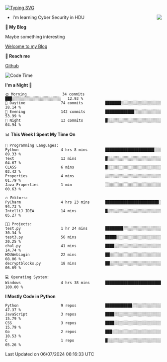 [![Typing SVG](https://readme-typing-svg.herokuapp.com?font=Fira+Code&pause=1000&random=false&width=450&height=60&lines=Hello+%F0%9F%91%8B%F0%9F%8F%BB;I'm+JBNRZ)](https://git.io/typing-svg)

<a href="#">
  <img align="right" src="https://github-readme-stats.vercel.app/api?username=JBNRZ&show_icons=true&bg_color=15,f2f7fd,E0EAFC" />
</a>

- I'm learning Cyber Security in HDU

 **🌱 My Blog**

Maybe something interesting

[Welcome to my Blog](https://jbnrz.com.cn/)

 **💬 Reach me** 

[Github](https://github.com/JBNRZ)


<!--START_SECTION:waka-->
![Code Time](http://img.shields.io/badge/Code%20Time-569%20hrs%2013%20mins-blue)

**I'm a Night 🦉** 

```text
🌞 Morning                34 commits          ███░░░░░░░░░░░░░░░░░░░░░░   12.93 % 
🌆 Daytime                74 commits          ███████░░░░░░░░░░░░░░░░░░   28.14 % 
🌃 Evening                142 commits         █████████████░░░░░░░░░░░░   53.99 % 
🌙 Night                  13 commits          █░░░░░░░░░░░░░░░░░░░░░░░░   04.94 % 
```


📊 **This Week I Spent My Time On** 

```text
💬 Programming Languages: 
Python                   4 hrs 8 mins        ██████████████████████░░░   89.33 % 
Text                     13 mins             █░░░░░░░░░░░░░░░░░░░░░░░░   04.67 % 
CLASS                    6 mins              █░░░░░░░░░░░░░░░░░░░░░░░░   02.42 % 
Properties               4 mins              ░░░░░░░░░░░░░░░░░░░░░░░░░   01.79 % 
Java Properties          1 min               ░░░░░░░░░░░░░░░░░░░░░░░░░   00.63 % 

🔥 Editors: 
PyCharm                  4 hrs 23 mins       ████████████████████████░   94.73 % 
IntelliJ IDEA            14 mins             █░░░░░░░░░░░░░░░░░░░░░░░░   05.27 % 

🐱‍💻 Projects: 
test.py                  1 hr 24 mins        ████████░░░░░░░░░░░░░░░░░   30.34 % 
test3.py                 56 mins             █████░░░░░░░░░░░░░░░░░░░░   20.25 % 
chal.py                  41 mins             ████░░░░░░░░░░░░░░░░░░░░░   14.74 % 
HDUWebLogin              22 mins             ██░░░░░░░░░░░░░░░░░░░░░░░   08.06 % 
decryptblocks.py         18 mins             ██░░░░░░░░░░░░░░░░░░░░░░░   06.69 % 

💻 Operating System: 
Windows                  4 hrs 38 mins       █████████████████████████   100.00 % 
```

**I Mostly Code in Python** 

```text
Python                   9 repos             ████████████░░░░░░░░░░░░░   47.37 % 
JavaScript               3 repos             ████░░░░░░░░░░░░░░░░░░░░░   15.79 % 
CSS                      3 repos             ████░░░░░░░░░░░░░░░░░░░░░   15.79 % 
Go                       2 repos             ███░░░░░░░░░░░░░░░░░░░░░░   10.53 % 
C                        1 repo              █░░░░░░░░░░░░░░░░░░░░░░░░   05.26 % 
```




 Last Updated on 06/07/2024 06:16:33 UTC
<!--END_SECTION:waka-->
